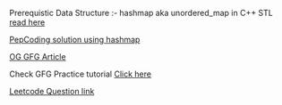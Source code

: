 Prerequistic Data Structure :- hashmap aka unordered_map in C++ STL [read here](https://www.geeksforgeeks.org/unordered_map-in-cpp-stl/)

[PepCoding solution using hashmap](https://youtu.be/9UEHPiK53BA?si=5aXjCQBYumUvh2QS)

[OG GFG Article](https://www.geeksforgeeks.org/count-distinct-subsequences/)

Check GFG Practice tutorial [Click here](https://practice.geeksforgeeks.org/problems/number-of-distinct-subsequences0909/1)

[Leetcode Question link](https://leetcode.com/problems/distinct-subsequences-ii/)
